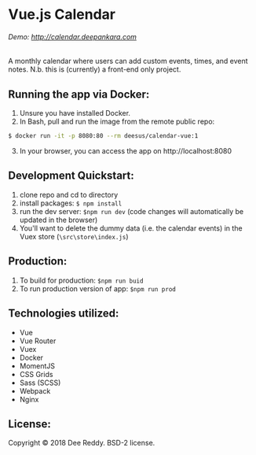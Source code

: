 # Vue.js Calendar
###### Demo: http://calendar.deepankara.com
A monthly calendar where users can add custom events, times, and event notes. N.b. this is (currently) a front-end only project.

## Running the app via Docker:
1. Unsure you have installed Docker.
2. In Bash, pull and run the image from the remote public repo:
```bash
$ docker run -it -p 8080:80 --rm deesus/calendar-vue:1
```
3. In your browser, you can access the app on http://localhost:8080

    
## Development Quickstart:
1. clone repo and cd to directory
2. install packages: `$ npm install`
3. run the dev server: `$npm run dev` (code changes will automatically be updated in the browser)
4. You'll want to delete the dummy data (i.e. the calendar events) in the Vuex store (`\src\store\index.js`)


## Production:
1. To build for production: `$npm run buid`
2. To run production version of app: `$npm run prod`


## Technologies utilized:
- Vue
- Vue Router
- Vuex
- Docker
- MomentJS
- CSS Grids
- Sass (SCSS)
- Webpack
- Nginx


## License:
Copyright © 2018 Dee Reddy. BSD-2 license.
